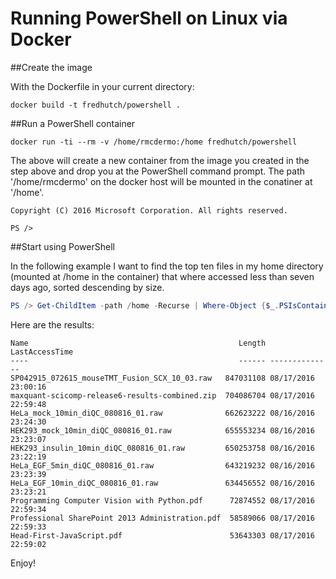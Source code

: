 # Running PowerShell on Linux via Docker

##Create the image 

With the Dockerfile in your current directory:

```docker
docker build -t fredhutch/powershell .
```

##Run a PowerShell container

```docker
docker run -ti --rm -v /home/rmcdermo:/home fredhutch/powershell
```

The above will create a new container from the image you created in the step above and drop you at the PowerShell command prompt. The path '/home/rmcdermo' on the docker host will be mounted in the conatiner at '/home'.

```
Copyright (C) 2016 Microsoft Corporation. All rights reserved.

PS /> 
```

##Start using PowerShell

In the following example I want to find the top ten files in my home directory (mounted at /home in the container) that where accessed less than seven days ago, sorted descending by size.

```powershell
PS /> Get-ChildItem -path /home -Recurse | Where-Object {$_.PSIsContainer -eq $false -and ($_.LastAccessTime -gt (get-date).AddDays(-7))}| Select-Object -Property Name, Length, LastAccessTime| Sort-Object -Property length -Descending| Select-Object -First 10                                                               
```

Here are the results:

```
Name                                               Length LastAccessTime     
----                                               ------ --------------     
SP042915_072615_mouseTMT_Fusion_SCX_10_03.raw   847031108 08/17/2016 23:00:16
maxquant-scicomp-release6-results-combined.zip  704086704 08/17/2016 22:59:48
HeLa_mock_10min_diQC_080816_01.raw              662623222 08/16/2016 23:24:30
HEK293_mock_10min_diQC_080816_01.raw            655553234 08/16/2016 23:23:07
HEK293_insulin_10min_diQC_080816_01.raw         650253758 08/16/2016 23:22:19
HeLa_EGF_5min_diQC_080816_01.raw                643219232 08/16/2016 23:23:39
HeLa_EGF_10min_diQC_080816_01.raw               634456552 08/16/2016 23:23:21
Programming Computer Vision with Python.pdf      72874552 08/17/2016 22:59:34
Professional SharePoint 2013 Administration.pdf  58589066 08/17/2016 22:59:33
Head-First-JavaScript.pdf                        53643303 08/17/2016 22:59:02
```

Enjoy!
